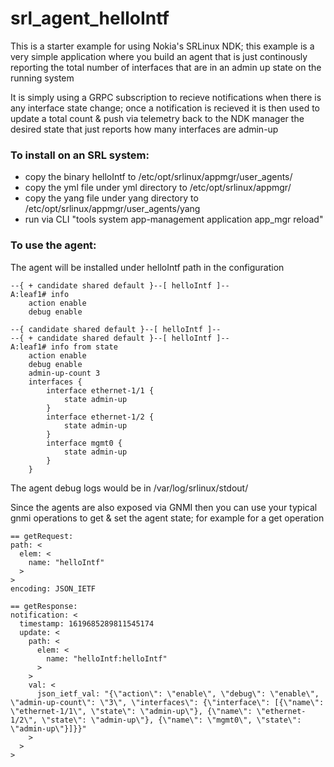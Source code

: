 # srl_agent_helloIntf

This is a starter example for using Nokia's SRLinux NDK; this example is a very simple application where you build an agent that is just continously reporting the total number of interfaces that are in an admin up state on the running system

It is simply using a GRPC subscription to recieve notifications when there is any interface state change; once a notification is recieved it is then used to update a total count & push via telemetry back to the NDK manager the desired state that just reports how many interfaces are admin-up 

### To install on an SRL system:

* copy the binary helloIntf to /etc/opt/srlinux/appmgr/user_agents/
* copy the yml file under yml directory to /etc/opt/srlinux/appmgr/
* copy the yang file under yang directory to /etc/opt/srlinux/appmgr/user_agents/yang
* run via CLI "tools system app-management application app_mgr reload"

### To use the agent:

The agent will be installed under helloIntf path in the configuration

```
--{ + candidate shared default }--[ helloIntf ]--
A:leaf1# info
    action enable
    debug enable
```

```
--{ candidate shared default }--[ helloIntf ]--
--{ + candidate shared default }--[ helloIntf ]--
A:leaf1# info from state
    action enable
    debug enable
    admin-up-count 3
    interfaces {
        interface ethernet-1/1 {
            state admin-up
        }
        interface ethernet-1/2 {
            state admin-up
        }
        interface mgmt0 {
            state admin-up
        }
    }

```    
The agent debug logs would be in /var/log/srlinux/stdout/

Since the agents are also exposed via GNMI then you can use your typical gnmi operations to get & set the agent state; for example for a get operation 

```
== getRequest:
path: <
  elem: <
    name: "helloIntf"
  >
>
encoding: JSON_IETF

== getResponse:
notification: <
  timestamp: 1619685289811545174
  update: <
    path: <
      elem: <
        name: "helloIntf:helloIntf"
      >
    >
    val: <
      json_ietf_val: "{\"action\": \"enable\", \"debug\": \"enable\", \"admin-up-count\": \"3\", \"interfaces\": {\"interface\": [{\"name\": \"ethernet-1/1\", \"state\": \"admin-up\"}, {\"name\": \"ethernet-1/2\", \"state\": \"admin-up\"}, {\"name\": \"mgmt0\", \"state\": \"admin-up\"}]}}"
    >
  >
>

```

